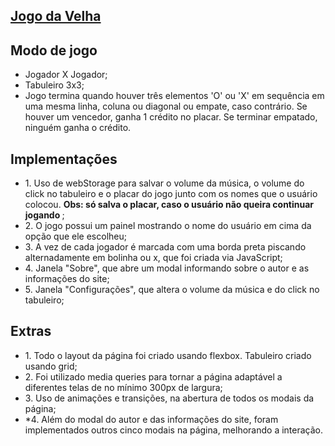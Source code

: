 <h2> <a href="https://rafaqueiroz10.github.io/jogo-da-velha/">Jogo da Velha</a></h2>
<h2>Modo de jogo</h2>
<ul>
  <li>Jogador X Jogador;</li>
  <li>Tabuleiro 3x3;</li>
  <li>Jogo termina quando houver três elementos 'O' ou 'X' em sequência em uma mesma linha, coluna ou diagonal ou empate, caso contrário. Se houver um vencedor, ganha 1 crédito no placar. Se terminar empatado, ninguém ganha o crédito.</li>
</ul>

<h2>Implementações</h2>
<ul>
  <li>1. Uso de webStorage para salvar o volume da música, o volume do click no tabuleiro e o placar do jogo junto com os nomes que o usuário colocou. <strong>Obs: só salva o placar, caso o usuário não queira continuar jogando </strong>;</li>
  <li>2. O jogo possui um painel mostrando o nome do usuário em cima da opção que ele escolheu;</li>
  <li>3. A vez de cada jogador é marcada com uma borda preta piscando alternadamente em bolinha ou x, que foi criada via JavaScript;</li>
  <li>4. Janela "Sobre", que abre um modal informando sobre o autor e as informações do site;</li>
  <li>5. Janela "Configurações", que altera o volume da música e do click no tabuleiro;</li>
</ul>

<h2>Extras</h2>
<ul>
  <li>1. Todo o layout da página foi criado usando flexbox. Tabuleiro criado usando grid;</li>
  <li>2. Foi utilizado media queries para tornar a página adaptável a diferentes telas de no mínimo 300px de largura;</li>
  <li>3. Uso de animações e transições, na abertura de todos os modais da página;</li>
  <li>*4. Além do modal do autor e das informações do site, foram implementados outros cinco modais na página, melhorando a interação.</li>
</ul>
